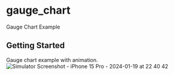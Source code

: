 # gauge_chart

Gauge Chart Example

## Getting Started

Gauge chart example with animation.![Simulator Screenshot - iPhone 15 Pro - 2024-01-19 at 22 40 42](https://github.com/erolsarica/gauge_chart/assets/61289802/a9c95707-d4fb-48f8-b06e-21f86c498f9a)

